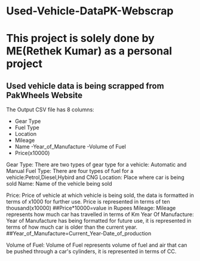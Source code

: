 # Used-Vehicle-DataPK-Webscrap
# This project is solely done by ME(Rethek Kumar) as a personal project
## Used vehicle data is being scrapped from PakWheels Website
The Output CSV file has 8 columns:
  - Gear Type
  - Fuel Type
  - Location
  - Mileage
  - Name
  -Year_of_Manufacture
  -Volume of Fuel
  - Price(x10000)
  
Gear Type:
        There are two types of gear type for a vehicle: Automatic and Manual
Fuel Type:
        There are four types of fuel for a vehicle:Petrol,Diesel,Hybird and CNG
Location:
        Place where car is being sold
Name:
     Name of the vehicle being sold

Price:
      Price of vehicle at which vehicle is being sold, the data is formatted in terms of x1000 for further use. Price is represented in terms of ten thousand(x10000)
      ##Price*10000=value in Rupees
Mileage:
        Mileage represents how much car has travelled in terms of Km
Year Of Manufacture:
         Year of Manufacture has being formatted for future use, it is represented in terms of how much car is older than the current year.
         ##Year_of_Manufacture=Current_Year-Date_of_production

Volume of Fuel:
              Volume of Fuel represents volume of fuel and air that can be pushed through a car's cylinders, it is represented in terms of CC.
